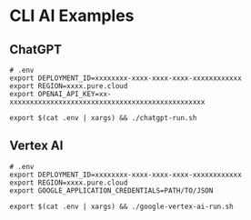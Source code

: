 # CLI AI Examples

## ChatGPT

```shell
# .env
export DEPLOYMENT_ID=xxxxxxxx-xxxx-xxxx-xxxx-xxxxxxxxxxxx
export REGION=xxxx.pure.cloud
export OPENAI_API_KEY=xx-xxxxxxxxxxxxxxxxxxxxxxxxxxxxxxxxxxxxxxxxxxxxxxxx
```

```shell
export $(cat .env | xargs) && ./chatgpt-run.sh
```

## Vertex AI

```shell
# .env
export DEPLOYMENT_ID=xxxxxxxx-xxxx-xxxx-xxxx-xxxxxxxxxxxx
export REGION=xxxx.pure.cloud
export GOOGLE_APPLICATION_CREDENTIALS=PATH/TO/JSON
```

```shell
export $(cat .env | xargs) && ./google-vertex-ai-run.sh
```
